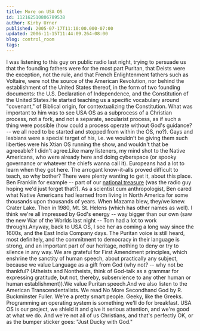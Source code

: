 ```yaml
---
title: More on USA OS
id: 112162510806789538
author: Kirby Urner
published: 2005-07-17T11:10:00.000-07:00
updated: 2006-11-15T11:44:09.264-08:00
blog: control_room
tags: 
---
```


I was listening to this guy on public radio last night, trying to persuade us that the founding fathers were for the most part Puritan, that Deists were the exception, not the rule, and that French Enlightenment fathers such as Voltaire, were not the source of the American Revolution, nor behind the establishment of the United States thereof, in the form of two founding documents: the U.S. Declaration of Independence, and the Constitution of the United States.He started teaching us a specific vocabulary around "covenant," of Biblical origin, for contextualizing the Constitution. What was important to him was to see USA OS as a subprocess of a Christian process, not a fork, and not a separate, secularist process, as if such a thing were possible (how could a process operate without God's guidance? -- we all need to be started and stopped from within the OS, no?). Gays and lesbians were a special target of his, i.e. we wouldn't be giving them such liberties were his Xtian OS running the show, and wouldn't that be agreeable? I didn't agree.Like many listeners, my mind shot to the Native Americans, who were already here and doing cyberspace (or spooky governance or whatever the chiefs wanna call it). Europeans had a lot to learn when they got here. The arrogant know-it-alls proved difficult to teach, so why bother? There were plenty wanting to get it, about this place. Ben Franklin for example -- part of our [national treasure](http://worldgame.blogspot.com/2005/01/national-treasure-movie-review.html) (was the radio guy hoping we'd just forget that?). As a scientist cum anthropologist, Ben cared what Native Americans had learned from living in North America for some thousands upon thousands of years. When Mazama blew, they/we knew. Crater Lake. Then in 1980, Mt. St. Helens (which has other names as well). I think we're all impressed by God's energy -- way bigger than our own (saw the new War of the Worlds last night -- Tom had a lot to work through).Anyway, back to USA OS, I see her as coming a long way since the 1600s, and the East India Company days. The Puritan voice is still heard, most definitely, and the commitment to democracy in their language is strong, and an important part of our heritage, nothing to deny or try to silence in any way. We are grateful for First Amendment principles, which enshrine the sanctity of human speech, about practically any subject, because we value Language as a gift from God (why not? -- why not be thankful? (Atheists and Nontheists, think of God-talk as a grammar for expressing gratitude, but not, thereby, subservience to any other human or human establishment)).We value Puritan speech.And we also listen to the American Transcendentalists.  We read No More Secondhand God by R. Buckminster Fuller. We're a pretty smart people. Geeky, like the Greeks. Programming an operating system is something we'll do for breakfast. USA OS is our project, we shield it and give it serious attention, and we're good at what we do. And we're not all of us Christians, and that's perfectly OK, or as the bumper sticker goes: "Just Ducky with God."
